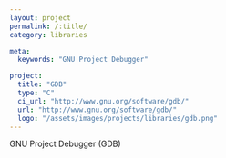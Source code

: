 ```yaml
---
layout: project
permalink: /:title/
category: libraries

meta:
  keywords: "GNU Project Debugger"

project:
  title: "GDB"
  type: "C"
  ci_url: "http://www.gnu.org/software/gdb/"
  url: "http://www.gnu.org/software/gdb/"
  logo: "/assets/images/projects/libraries/gdb.png"
---
```


<p>GNU Project Debugger (GDB)</p>

